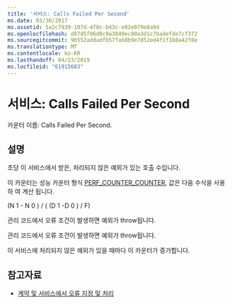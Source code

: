 ```yaml
---
title: '서비스: Calls Failed Per Second'
ms.date: 03/30/2017
ms.assetid: 5a2c7939-107d-4f0c-b43c-e02e079e8a9d
ms.openlocfilehash: d87d5f06d0c9a3849ec80a3d1c7badefde7cf372
ms.sourcegitcommit: 9b552addadfb57fab0b9e7852ed4f1f1b8a42f8e
ms.translationtype: MT
ms.contentlocale: ko-KR
ms.lasthandoff: 04/23/2019
ms.locfileid: "61915683"
---
```

# <a name="service-calls-failed-per-second"></a>서비스: Calls Failed Per Second
카운터 이름: Calls Failed Per Second.  
  
## <a name="description"></a>설명  
 초당 이 서비스에서 받은, 처리되지 않은 예외가 있는 호출 수입니다.  
  
 이 카운터는 성능 카운터 형식 [PERF_COUNTER_COUNTER](https://go.microsoft.com/fwlink/?LinkID=94649), 값은 다음 수식을 사용 하 여 계산 됩니다.  
  
 (N 1 - N 0 ) / ( (D 1 -D 0 ) / F)  
  
 관리 코드에서 오류 조건이 발생하면 예외가 throw됩니다.  
  
 관리 코드에서 오류 조건이 발생하면 예외가 throw됩니다.  
  
 이 서비스에 처리되지 않은 예외가 있을 때마다 이 카운터가 증가합니다.  
  
## <a name="see-also"></a>참고자료

- [계약 및 서비스에서 오류 지정 및 처리](../../../../../docs/framework/wcf/specifying-and-handling-faults-in-contracts-and-services.md)
